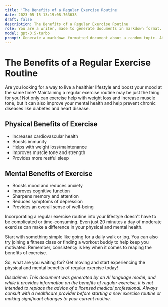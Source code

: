 ```yaml
---
title: 'The Benefits of a Regular Exercise Routine'
date: 2023-05-15 13:19:08.763638
draft: false
description: The Benefits of a Regular Exercise Routine
role: You are a writer, made to generate documents in markdown format. It is very important that all of the documents you generate are in valid markdown format.
model: gpt-3.5-turbo
prompt: Generate a markdown formatted document about a random topic. At the bottom, include a disclaimer explaining that the document was generated by you. The first line of the document should be the title. Make sure that the entire document is in proper markdown format, using a mix of various tags to make the document visually appealing.
---
```


# The Benefits of a Regular Exercise Routine 

Are you looking for a way to live a healthier lifestyle and boost your mood at the same time? Maintaining a regular exercise routine may be just the thing for you! Not only can exercise help with weight loss and increase muscle tone, but it can also improve your mental health and help prevent chronic diseases like diabetes and heart disease.

## Physical Benefits of Exercise 

- Increases cardiovascular health 
- Boosts immunity 
- Helps with weight loss/maintenance 
- Improves muscle tone and strength 
- Provides more restful sleep 

## Mental Benefits of Exercise 

- Boosts mood and reduces anxiety 
- Improves cognitive function 
- Sharpens memory and attention 
- Reduces symptoms of depression 
- Provides an overall sense of well-being 

Incorporating a regular exercise routine into your lifestyle doesn't have to be complicated or time-consuming. Even just 20 minutes a day of moderate exercise can make a difference in your physical and mental health. 

Start with something simple like going for a daily walk or jog. You can also try joining a fitness class or finding a workout buddy to help keep you motivated. Remember, consistency is key when it comes to reaping the benefits of exercise.

So, what are you waiting for? Get moving and start experiencing the physical and mental benefits of regular exercise today!

*Disclaimer: This document was generated by an AI language model, and while it provides information on the benefits of regular exercise, it is not intended to replace the advice of a licensed medical professional. Always consult with a healthcare provider before starting a new exercise routine or making significant changes to your current routine.*